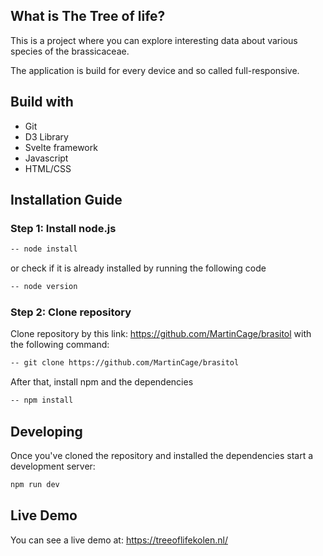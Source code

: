 ## What is The Tree of life?
This is a project where you can explore interesting data about various species of the brassicaceae.

The application is build for every device and so called full-responsive.

## Build with
- Git
- D3 Library
- Svelte framework
- Javascript
- HTML/CSS

## Installation Guide

### Step 1: Install node.js

```bash
-- node install
```
or check if it is already installed by running the following code

```bash
-- node version
```
### Step 2: Clone repository
Clone repository by this link: https://github.com/MartinCage/brasitol with the following command:
```bash
-- git clone https://github.com/MartinCage/brasitol
```

After that, install npm and the dependencies
```bash
-- npm install
```

## Developing

Once you've cloned the repository and installed the dependencies start a development server:

```bash
npm run dev
```

## Live Demo

You can see a live demo at:
https://treeoflifekolen.nl/
